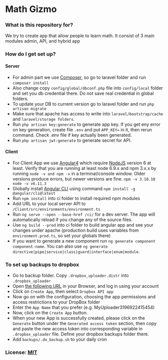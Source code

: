 # Math Gizmo

### What is this repository for? ###

We try to create app that allow people to learn math.
It consist of 3 main modules admin, API, and hybrid app

### How do I get set up? ###

#### Server
- For admin part we use [Composer](https://getcomposer.org/), so go to laravel folder and run `composer install`
- Also change copy `config/global/dbconf.php` file into `config/local` folder and set you db credential there. Do not save real credential in global folders. 
- To update your DB to current version go to laravel folder and run `php artisan migrate`
- Make sure that apache has access to write into `laravel/bootstrap/cache` and `laravel/storage folders`. 
- Run `php artisan key:generate` to generate app key. If you get eny error on key generation, create file `.env` and put `APP_KEY=` in it, then rerun command. Check .env file if key actually been generated.
- Run `php artisan jwt:generate` to generate secret for API.

#### Client
- For Client App we use [Angular4](https://angular.io/) which require [NodeJS](https://nodejs.org/) version 6 at least. Verify that you are running at least node 6.9.x and npm 3.x.x by running `node -v and npm -v` in a terminal/console window. Older versions produce errors, but newer versions are fine. 
`npm -v
3.10.10
node -v
v6.11.3`
- Globally install [Angular CLI](https://angular.io/guide/quickstart) using command `npm install -g @angular/cli@latest`
- Run `npm install` into ci folder to install required npm modules
- Add URL to your local server API to `/Client/src/environments/environment.ts` 
- Run `ng serve --open --base-href /ci/` for a dev server. The app will automatically reload if you change any of the source files.
- Use `ng build --prod` into ci folder to build angular app and see your changes under apache (production build uses variables from `environment.prod.ts`, so set your globals there)
- If you want to generate a new component run `ng generate component component-name`. You can also use `ng generate directive|pipe|service|class|guard|interface|enum|module`.

### To set up backups to dropbox
- Go to backup folder. Copy `.dropbox_uploader.distr` into `.dropbox_uploader`
- Open [the following URL](https://www.dropbox.com/developers/apps) in your Browser, and log in using your account
- Click on `Create App`, then select `Dropbox API app`
- Now go on with the configuration, choosing the app permissions and access restrictions to your DropBox folder
- Enter the `App Name` that you prefer (e.g. MyUploader3196922415454)
- Now, click on the `Create App` button.
- When your new App is successfully created, please click on the `Generate` button under the `Generated access token` section, then copy and paste the new access token into corresponding variable in `.dropbox_uploader` file. Define your dropbox backups folder there.
- Add `backups/.do_backup.sh` to your daily cron

### License: [MIT](./LICENSE.MD)